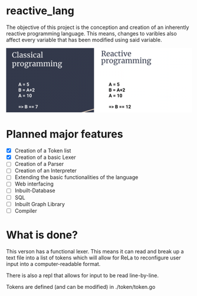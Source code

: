 # reactive_lang

The objective of this project is the conception and creation of an inherently reactive programming language.
This means, changes to varibles also affect every variable that has been modified using said variable.

![reactive_explanation](imgs/explain.png)

# Planned major features

- [x] Creation of a Token list
- [x] Creation of a basic Lexer
- [ ] Creation of a Parser
- [ ] Creation of an Interpreter
- [ ] Extending the basic functionalities of the language
- [ ] Web interfacing
- [ ] Inbuilt-Database
- [ ] SQL
- [ ] Inbuilt Graph Library
- [ ] Compiler

# What is done?

This verson has a functional lexer. This means it can read and break up a text file into a list of tokens which will allow for ReLa to reconfigure user input into a computer-readable format.

There is also a repl that allows for input to be read line-by-line.

Tokens are defined (and can be modified) in ./token/token.go
